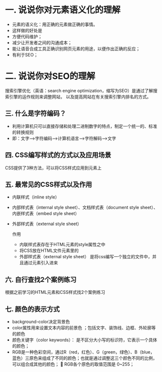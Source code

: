 # 一. 说说你对元素语义化的理解

- 元素的语义化：用正确的元素做正确的事情。
- 这样做的好处是
- 方便代码维护；
- 减少让开发者之间的沟通成本；
- 能让语音合成工具正确识别网页元素的用途，以便作出正确的反应；
- 有利于SEO；

# 二. 说说你对SEO的理解



搜索引擎优化（英语：search engine optimization，缩写为SEO）是通过了解搜索引擎的运作规则来调整网站， 以及提高网站在有关搜索引擎内排名的方式。

## 三. 什么是字符编码？

- 利用计算机只可以直接存储和处理二进制数字的特点，制定一个统一的、标准的转换规则
- 即：文字——>字符编码——>计算机语言——>字符解码——>文字

## 四. CSS编写样式的方式以及应用场景

CSS提供了3种方法，可以将CSS样式应用到元素上

## 五. 最常见的CSS样式以及作用

- 内联样式（inline style）

- 内部样式表（internal style sheet）、文档样式表（document style sheet）、内嵌样式表（embed style sheet）

- 外部样式表（external style sheet）

  作用

  - 内联样式表存在于HTML元素的style属性之中
  - 将CSS放在HTML文件元素里的
  - 外部样式表（external style sheet） 是将css编写一个独立的文件中，并且通过元素引入进来

## 六. 自行查找2个案例练习

根据之前学习的HTML元素和CSS样式找2个案例练习

## 七. 颜色的表示方式

- background-color决定背景色
- color属性用来设置文本内容的前景色 ；包括文字、装饰线、边框、外轮廓等的颜色
- 颜色关键字（color keywords）： 是不区分大小写的标识符，它表示一个具体的颜色；
- RGB是一种色彩空间，通过R（red，红色）、G（green，绿色）、B（blue，蓝色）三原色来组成了不同的颜色；也就是通过调整这三个颜色不同的比例，可以组合成其他的颜色；  RGB各个原色的取值范围是 0~255；









